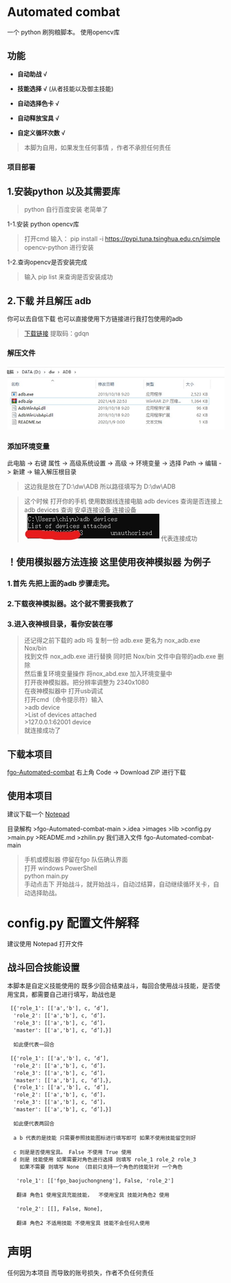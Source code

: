 # Automated combat
一个  python 刷狗粮脚本。 使用opencv库

## 功能
 
- **自动助战**      √

- **技能选择**      √
   (从者技能以及御主技能)

- **自动选择色卡**  √

- **自动释放宝具**   √

- **自定义循环次数** √

> 本脚为自用，如果发生任何事情 ，作者不承担任何责任

### 项目部署
## 1.安装python 以及其需要库

  >python 自行百度安装 老简单了
 
 1-1.安装 python opencv库

  > 打开cmd 输入：
  > pip install -i https://pypi.tuna.tsinghua.edu.cn/simple opencv-python
  > 进行安装

 1-2.查询opencv是否安装完成
 >输入 pip list 来查询是否安装成功

## 2.下载 并且解压 adb

你可以去自信下载 也可以直接使用下方链接进行我打包使用的adb

>[下载链接](https://pan.baidu.com/s/1nwqJXE5RKwXqRiFyxZ9OXQ)  提取码：gdqn

### 解压文件

![Image text](https://github.com/yiouna/fgo-Automated-combat/blob/main/images/1.jpg)

### 添加环境变量

此电脑 -> 右键 属性 -> 高级系统设置 -> 高级 -> 环境变量 -> 选择 Path -> 编辑 -> 新建 -> 输入解压根目录  

>这边我是放在了D:\dw\ADB 所以路径填写为 D:\dw\ADB
>

> 这个时候 打开你的手机 使用数据线连接电脑 adb devices 查询是否连接上
>adb devices   查询 安卓连接设备 连接设备
>![Image text](https://github.com/yiouna/fgo-Automated-combat/blob/main/images/7-1.jpg)
>代表连接成功

## ！使用模拟器方法连接 这里使用夜神模拟器 为例子
 ### 1.首先 先把上面的adb 步骤走完。
 ### 2.下载夜神模拟器。这个就不需要我教了
 ### 3.进入夜神根目录，看你安装在哪
>还记得之前下载的 adb 吗 复制一份 adb.exe 更名为 nox_adb.exe<br>
>Nox/bin <br>
 找到文件 nox_adb.exe 进行替换 同时把 Nox/bin 文件中自带的adb.exe 删除<br>
 然后重复环境变量操作 将nox_abd.exe 加入环境变量中<br>
 打开夜神模拟器。把分辨率调整为 2340x1080<br>
 在夜神模拟器中 打开usb调试<br>
>打开cmd（命令提示符）输入<br>
     >adb device<br>
     >List of devices attached<br>
     >127.0.0.1:62001 device<br>
>就连接成功了<br>
 
 ## 下载本项目
 [fgo-Automated-combat](https://github.com/yiouna/fgo-Automated-combat)
 右上角 Code -> Download ZIP 进行下载
 
 ## 使用本项目
 
 建议下载一个 [Notepad](https://notepad-plus.en.softonic.com/download) 
 
 目录解构
    >fgo-Automated-combat-main
      >.idea
      >images
      >lib
      >config.py
      >main.py
      >README.md
      >zhilin.py
 我们进入文件 fgo-Automated-combat-main
 
 >手机或模拟器 停留在fgo 队伍确认界面<br>
 >打开 windows PowerShell<br>
 >python main.py<br>
 > 手动点击下 开始战斗，就开始战斗，自动过结算，自动继续循环关卡，自动选择助战。
 
 
 
# config.py 配置文件解释
  建议使用 Notepad 打开文件
  
  ## 战斗回合技能设置
  
  本脚本是自定义技能使用的 既多少回合结束战斗，每回合使用战斗技能，是否使用宝具，都需要自己进行填写，助战也是
  
     [{'role_1': [['a','b'], c, ‘d’],
      'role_2': [['a','b'], c, ‘d’]，
      'role_3': [['a','b'], c, ‘d’]，
      'master': [['a','b'], c, ‘d’]，}]
      
      如此便代表一回合
     
     [{'role_1': [['a','b'], c, ‘d’],
      'role_2': [['a','b'], c, ‘d’]，
      'role_3': [['a','b'], c, ‘d’]，
      'master': [['a','b'], c, ‘d’]，},
      {'role_1': [['a','b'], c, ‘d’],
      'role_2': [['a','b'], c, ‘d’]，
      'role_3': [['a','b'], c, ‘d’]，
      'master': [['a','b'], c, ‘d’]，}]
      
      如此便代表两回合
      
      a b 代表的是技能 只需要参照技能图标进行填写即可 如果不使用技能留空则好
      
      c 则是是否使用宝具。 False 不使用 True 使用
      d 则是 技能使用 如果需要对角色进行选择 则填写 role_1 role_2 role_3 
        如果不需要 则填写 None （目前只支持一个角色的技能针对 一个角色
        
       'role_1': [['fgo_baojuchongneng'], False, 'role_2']
       
       翻译 角色1 使用宝具充能技能，  不使用宝具 技能对角色2 使用
       
       'role_2': [[], False, None],
        
       翻译 角色2 不适用技能 不使用宝具 技能不会任何人使用
       
# 声明

  任何因为本项目 而导致的账号损失，作者不负任何责任
     
